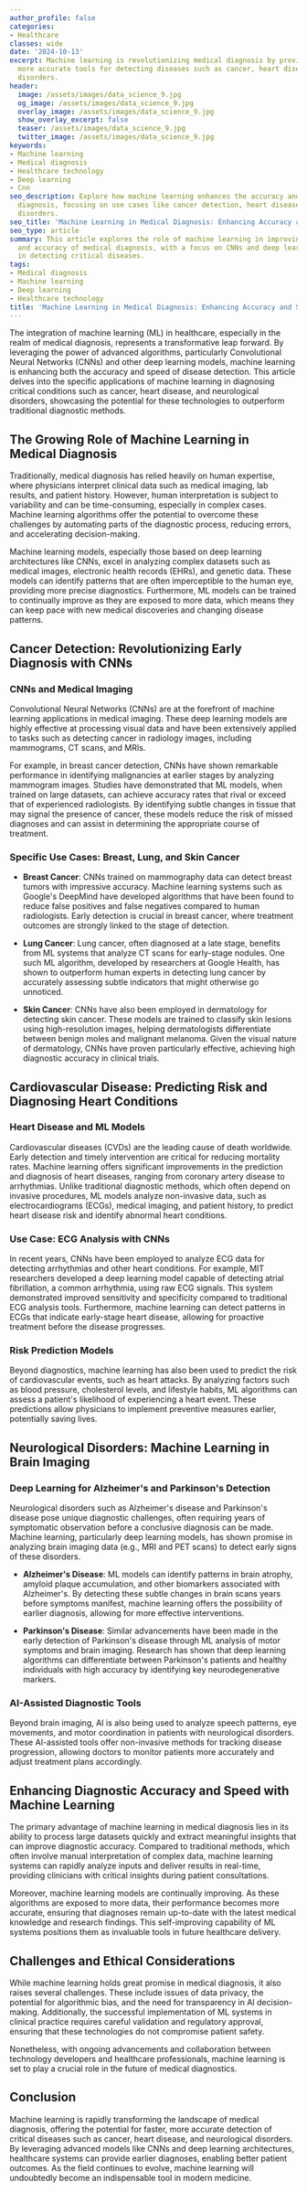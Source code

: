 ```yaml
---
author_profile: false
categories:
- Healthcare
classes: wide
date: '2024-10-13'
excerpt: Machine learning is revolutionizing medical diagnosis by providing faster,
  more accurate tools for detecting diseases such as cancer, heart disease, and neurological
  disorders.
header:
  image: /assets/images/data_science_9.jpg
  og_image: /assets/images/data_science_9.jpg
  overlay_image: /assets/images/data_science_9.jpg
  show_overlay_excerpt: false
  teaser: /assets/images/data_science_9.jpg
  twitter_image: /assets/images/data_science_9.jpg
keywords:
- Machine learning
- Medical diagnosis
- Healthcare technology
- Deep learning
- Cnn
seo_description: Explore how machine learning enhances the accuracy and speed of medical
  diagnosis, focusing on use cases like cancer detection, heart disease, and neurological
  disorders.
seo_title: 'Machine Learning in Medical Diagnosis: Enhancing Accuracy and Speed'
seo_type: article
summary: This article explores the role of machine learning in improving the speed
  and accuracy of medical diagnosis, with a focus on CNNs and deep learning applications
  in detecting critical diseases.
tags:
- Medical diagnosis
- Machine learning
- Deep learning
- Healthcare technology
title: 'Machine Learning in Medical Diagnosis: Enhancing Accuracy and Speed'
---
```


The integration of machine learning (ML) in healthcare, especially in the realm of medical diagnosis, represents a transformative leap forward. By leveraging the power of advanced algorithms, particularly Convolutional Neural Networks (CNNs) and other deep learning models, machine learning is enhancing both the accuracy and speed of disease detection. This article delves into the specific applications of machine learning in diagnosing critical conditions such as cancer, heart disease, and neurological disorders, showcasing the potential for these technologies to outperform traditional diagnostic methods.

## The Growing Role of Machine Learning in Medical Diagnosis

Traditionally, medical diagnosis has relied heavily on human expertise, where physicians interpret clinical data such as medical imaging, lab results, and patient history. However, human interpretation is subject to variability and can be time-consuming, especially in complex cases. Machine learning algorithms offer the potential to overcome these challenges by automating parts of the diagnostic process, reducing errors, and accelerating decision-making.

Machine learning models, especially those based on deep learning architectures like CNNs, excel in analyzing complex datasets such as medical images, electronic health records (EHRs), and genetic data. These models can identify patterns that are often imperceptible to the human eye, providing more precise diagnostics. Furthermore, ML models can be trained to continually improve as they are exposed to more data, which means they can keep pace with new medical discoveries and changing disease patterns.

## Cancer Detection: Revolutionizing Early Diagnosis with CNNs

### CNNs and Medical Imaging

Convolutional Neural Networks (CNNs) are at the forefront of machine learning applications in medical imaging. These deep learning models are highly effective at processing visual data and have been extensively applied to tasks such as detecting cancer in radiology images, including mammograms, CT scans, and MRIs.

For example, in breast cancer detection, CNNs have shown remarkable performance in identifying malignancies at earlier stages by analyzing mammogram images. Studies have demonstrated that ML models, when trained on large datasets, can achieve accuracy rates that rival or exceed that of experienced radiologists. By identifying subtle changes in tissue that may signal the presence of cancer, these models reduce the risk of missed diagnoses and can assist in determining the appropriate course of treatment.

### Specific Use Cases: Breast, Lung, and Skin Cancer

- **Breast Cancer**: CNNs trained on mammography data can detect breast tumors with impressive accuracy. Machine learning systems such as Google's DeepMind have developed algorithms that have been found to reduce false positives and false negatives compared to human radiologists. Early detection is crucial in breast cancer, where treatment outcomes are strongly linked to the stage of detection.

- **Lung Cancer**: Lung cancer, often diagnosed at a late stage, benefits from ML systems that analyze CT scans for early-stage nodules. One such ML algorithm, developed by researchers at Google Health, has shown to outperform human experts in detecting lung cancer by accurately assessing subtle indicators that might otherwise go unnoticed.

- **Skin Cancer**: CNNs have also been employed in dermatology for detecting skin cancer. These models are trained to classify skin lesions using high-resolution images, helping dermatologists differentiate between benign moles and malignant melanoma. Given the visual nature of dermatology, CNNs have proven particularly effective, achieving high diagnostic accuracy in clinical trials.

## Cardiovascular Disease: Predicting Risk and Diagnosing Heart Conditions

### Heart Disease and ML Models

Cardiovascular diseases (CVDs) are the leading cause of death worldwide. Early detection and timely intervention are critical for reducing mortality rates. Machine learning offers significant improvements in the prediction and diagnosis of heart diseases, ranging from coronary artery disease to arrhythmias. Unlike traditional diagnostic methods, which often depend on invasive procedures, ML models analyze non-invasive data, such as electrocardiograms (ECGs), medical imaging, and patient history, to predict heart disease risk and identify abnormal heart conditions.

### Use Case: ECG Analysis with CNNs

In recent years, CNNs have been employed to analyze ECG data for detecting arrhythmias and other heart conditions. For example, MIT researchers developed a deep learning model capable of detecting atrial fibrillation, a common arrhythmia, using raw ECG signals. This system demonstrated improved sensitivity and specificity compared to traditional ECG analysis tools. Furthermore, machine learning can detect patterns in ECGs that indicate early-stage heart disease, allowing for proactive treatment before the disease progresses.

### Risk Prediction Models

Beyond diagnostics, machine learning has also been used to predict the risk of cardiovascular events, such as heart attacks. By analyzing factors such as blood pressure, cholesterol levels, and lifestyle habits, ML algorithms can assess a patient's likelihood of experiencing a heart event. These predictions allow physicians to implement preventive measures earlier, potentially saving lives.

## Neurological Disorders: Machine Learning in Brain Imaging

### Deep Learning for Alzheimer's and Parkinson's Detection

Neurological disorders such as Alzheimer's disease and Parkinson's disease pose unique diagnostic challenges, often requiring years of symptomatic observation before a conclusive diagnosis can be made. Machine learning, particularly deep learning models, has shown promise in analyzing brain imaging data (e.g., MRI and PET scans) to detect early signs of these disorders.

- **Alzheimer's Disease**: ML models can identify patterns in brain atrophy, amyloid plaque accumulation, and other biomarkers associated with Alzheimer's. By detecting these subtle changes in brain scans years before symptoms manifest, machine learning offers the possibility of earlier diagnosis, allowing for more effective interventions.

- **Parkinson's Disease**: Similar advancements have been made in the early detection of Parkinson's disease through ML analysis of motor symptoms and brain imaging. Research has shown that deep learning algorithms can differentiate between Parkinson's patients and healthy individuals with high accuracy by identifying key neurodegenerative markers.

### AI-Assisted Diagnostic Tools

Beyond brain imaging, AI is also being used to analyze speech patterns, eye movements, and motor coordination in patients with neurological disorders. These AI-assisted tools offer non-invasive methods for tracking disease progression, allowing doctors to monitor patients more accurately and adjust treatment plans accordingly.

## Enhancing Diagnostic Accuracy and Speed with Machine Learning

The primary advantage of machine learning in medical diagnosis lies in its ability to process large datasets quickly and extract meaningful insights that can improve diagnostic accuracy. Compared to traditional methods, which often involve manual interpretation of complex data, machine learning systems can rapidly analyze inputs and deliver results in real-time, providing clinicians with critical insights during patient consultations.

Moreover, machine learning models are continually improving. As these algorithms are exposed to more data, their performance becomes more accurate, ensuring that diagnoses remain up-to-date with the latest medical knowledge and research findings. This self-improving capability of ML systems positions them as invaluable tools in future healthcare delivery.

## Challenges and Ethical Considerations

While machine learning holds great promise in medical diagnosis, it also raises several challenges. These include issues of data privacy, the potential for algorithmic bias, and the need for transparency in AI decision-making. Additionally, the successful implementation of ML systems in clinical practice requires careful validation and regulatory approval, ensuring that these technologies do not compromise patient safety.

Nonetheless, with ongoing advancements and collaboration between technology developers and healthcare professionals, machine learning is set to play a crucial role in the future of medical diagnostics.

## Conclusion

Machine learning is rapidly transforming the landscape of medical diagnosis, offering the potential for faster, more accurate detection of critical diseases such as cancer, heart disease, and neurological disorders. By leveraging advanced models like CNNs and deep learning architectures, healthcare systems can provide earlier diagnoses, enabling better patient outcomes. As the field continues to evolve, machine learning will undoubtedly become an indispensable tool in modern medicine.
